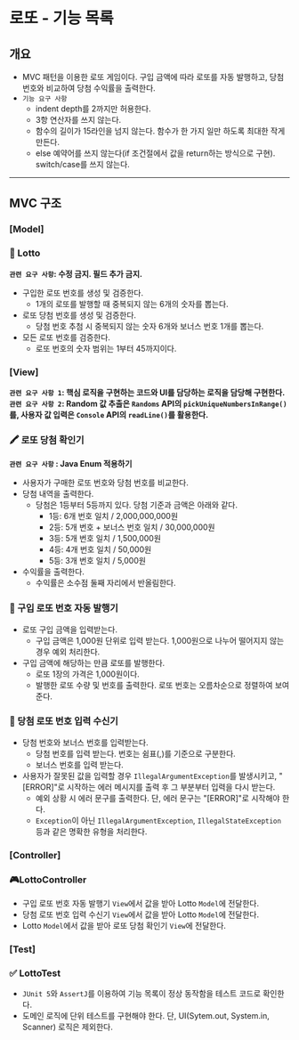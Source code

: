 # 로또 - 기능 목록

## 개요
- MVC 패턴을 이용한 로또 게임이다. 구입 금액에 따라 로또를 자동 발행하고, 당첨 번호와 비교하여 당첨 수익률을 출력한다.
- `기능 요구 사항`
  - indent depth를 2까지만 허용한다.
  - 3항 연산자를 쓰지 않는다.
  - 함수의 길이가 15라인을 넘지 않는다. 함수가 한 가지 일만 하도록 최대한 작게 만든다.
  - else 예약어를 쓰지 않는다(if 조건절에서 값을 return하는 방식으로 구현). switch/case를 쓰지 않는다.
---
## MVC 구조
### [Model]
### 🎱 Lotto
**`관련 요구 사항`: 수정 금지. 필드 추가 금지.**
- 구입한 로또 번호를 생성 및 검증한다.
  - 1개의 로또를 발행할 때 중복되지 않는 6개의 숫자를 뽑는다.
- 로또 당첨 번호를 생성 및 검증한다.
  - 당첨 번호 추첨 시 중복되지 않는 숫자 6개와 보너스 번호 1개를 뽑는다.
- 모든 로또 번호를 검증한다.
  - 로또 번호의 숫자 범위는 1부터 45까지이다.

### [View]
**`관련 요구 사항 1`: 핵심 로직을 구현하는 코드와 UI를 담당하는 로직을 담당해 구현한다.**  
**`관련 요구 사항 2`: Random 값 추출은 `Randoms` API의 `pickUniqueNumbersInRange()`를, 사용자 값 입력은 `Console` API의 `readLine()`를 활용한다.**
### 🖍 ️로또 당첨 확인기
**`관련 요구 사항` : Java Enum 적용하기**
- 사용자가 구매한 로또 번호와 당첨 번호를 비교한다.
- 당첨 내역을 출력한다.
  - 당첨은 1등부터 5등까지 있다. 당첨 기준과 금액은 아래와 같다.
      - 1등: 6개 번호 일치 / 2,000,000,000원
      - 2등: 5개 번호 + 보너스 번호 일치 / 30,000,000원
      - 3등: 5개 번호 일치 / 1,500,000원
      - 4등: 4개 번호 일치 / 50,000원
      - 5등: 3개 번호 일치 / 5,000원
- 수익률을 출력한다.
  - 수익률은 소수점 둘째 자리에서 반올림한다.

### 🎫 구입 로또 번호 자동 발행기
- 로또 구입 금액을 입력받는다.
  - 구입 금액은 1,000원 단위로 입력 받는다. 1,000원으로 나누어 떨어지지 않는 경우 예외 처리한다.
- 구입 금액에 해당하는 만큼 로또를 발행한다.
  - 로또 1장의 가격은 1,000원이다.
  - 발행한 로또 수량 및 번호를 출력한다. 로또 번호는 오름차순으로 정렬하여 보여준다.

### 🎫 당첨 로또 번호 입력 수신기
- 당첨 번호와 보너스 번호를 입력받는다.
  - 당첨 번호를 입력 받는다. 번호는 쉼표(,)를 기준으로 구분한다.
  - 보너스 번호를 입력 받는다.
- 사용자가 잘못된 값을 입력할 경우 `IllegalArgumentException`를 발생시키고, "[ERROR]"로 시작하는 에러 메시지를 출력 후 그 부분부터 입력을 다시 받는다.
  - 예외 상황 시 에러 문구를 출력한다. 단, 에러 문구는 "[ERROR]"로 시작해야 한다.
  - `Exception`이 아닌 `IllegalArgumentException`, `IllegalStateException` 등과 같은 명확한 유형을 처리한다.

### [Controller]
### 🎮LottoController
- 구입 로또 번호 자동 발행기 `View`에서 값을 받아 Lotto `Model`에 전달한다.
- 당첨 로또 번호 입력 수신기 `View`에서 값을 받아 Lotto `Model`에 전달한다.
- Lotto `Model`에서 값을 받아 로또 당첨 확인기 `View`에 전달한다.

### [Test]
### ✅ LottoTest
- `JUnit 5`와 `AssertJ`를 이용하여 기능 목록이 정상 동작함을 테스트 코드로 확인한다.
- 도메인 로직에 단위 테스트를 구현해야 한다. 단, UI(Sytem.out, System.in, Scanner) 로직은 제외한다.
